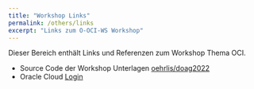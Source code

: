 ```yaml
---
title: "Workshop Links"
permalink: /others/links
excerpt: "Links zum O-OCI-WS Workshop"
---
```

<!-- markdownlint-disable MD033 -->

Dieser Bereich enthält Links und Referenzen zum Workshop Thema OCI.

- Source Code der Workshop Unterlagen [oehrlis/doag2022](https://github.com/oehrlis/doag2022)
- Oracle Cloud [Login](https://cloud.oracle.com/)
